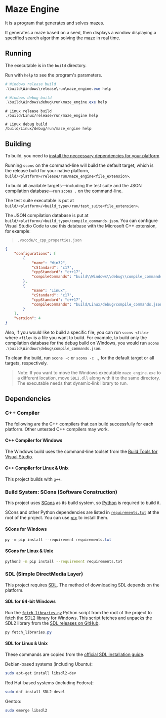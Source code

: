 # Maze Engine
It is a program that generates and solves mazes.

It generates a maze based on a seed, then displays a window displaying a specified search algorithm solving the maze in real time.

## Running

The executable is in the `build` directory.

Run with `help` to see the program's parameters.

```PowerShell
# Windows release build
.\build\Windows\release\run\maze_engine.exe help

# Windows debug build
.\build\Windows\debug\run\maze_engine.exe help
```

```Shell
# Linux release build
./build/Linux/release/run/maze_engine help

# Linux debug build
/build/Linux/debug/run/maze_engine help
```

<!--
	Interesting program arguments for future reference:
	`size=550 seed=7722214 grid=square search=greedy delay=0`
-->

## Building

To build, you need to [install the neccessary dependencies for your platform](#dependencies).

Running `scons` on the command-line will build the default target, which is the release build for your native platform, `build/<platform>/release/run/maze_engine<file_extension>`.

To build all available targets&mdash;including the test suite and the JSON compilation database&mdash;run `scons .` on the command-line.

The test suite executable is put at `build/<platform>/<build_type>/run/test_suite<file_extension>`.

The JSON compilation database is put at `build/<platform>/<build_type>/compile_commands.json`. You can configure Visual Studio Code to use this database with the Microsoft C++ extension, for example:
> `.vscode/c_cpp_properties.json`
```JSON
{
	"configurations": [
		{
			"name": "Win32",
			"cStandard": "c17",
			"cppStandard": "c++17",
			"compileCommands": "build\\Windows\\debug\\compile_commands.json"
		},
		{
			"name": "Linux",
			"cStandard": "c17",
			"cppStandard": "c++17",
			"compileCommands": "build/Linux/debug/compile_commands.json"
		}
	],
	"version": 4
}
```

Also, if you would like to build a specific file,
you can run `scons <file>` where `<file>` is a file you want to build.
For example, to build only the compilation database for the debug build on Windows,
you would run `scons .\build\Windows\debug\compile_commands.json`.

To clean the build, run `scons -c` or `scons -c .`, for the default target or all targets, respectively.

> Note: If you want to move the Windows executable `maze_engine.exe` to a different location,
move `SDL2.dll` along with it to the same directory.
The executable needs that dynamic-link library to run.

## Dependencies

### C++ Compiler

The following are the C++ compilers that can build successfully for each platform. Other untested C++ compilers may work.

#### C++ Compiler for Windows

The Windows build uses the command-line toolset from the
[Build Tools for Visual Studio](https://visualstudio.microsoft.com/downloads/#build-tools-for-visual-studio-2022).

#### C++ Compiler for Linux & Unix

This project builds with `g++`.

### Build System: SCons (Software Construction)
This project uses [SCons](https://scons.org/) as its build system, so [Python](https://www.python.org/) is required to build it.

SCons and other Python dependencies are listed in [`requirements.txt`](./requirements.txt) at the root of the project. You can use [`pip`](https://pip.pypa.io/en/stable/) to install them.

#### SCons for Windows
```PowerShell
py -m pip install --requirement requirements.txt
```

#### SCons for Linux & Unix
```bash
python3 -m pip install --requirement requirements.txt
```

### SDL (Simple DirectMedia Layer)
This project requires [SDL](https://www.libsdl.org/). The method of downloading SDL depends on the platform.

#### SDL for 64-bit Windows

Run the [`fetch_libraries.py`](./fetch_libraries.py) Python script from the root of the project to fetch the SDL2 library for Windows. This script fetches and unpacks the SDL2 library from the [SDL releases on GitHub](https://github.com/libsdl-org/SDL/releases).

```PowerShell
py fetch_libraries.py
```

#### SDL for Linux & Unix

These commands are copied from the [official SDL installation guide](https://wiki.libsdl.org/SDL2/Installation#linuxunix).

Debian-based systems (including Ubuntu):
```bash
sudo apt-get install libsdl2-dev
```

Red Hat-based systems (including Fedora):
```bash
sudo dnf install SDL2-devel
```

Gentoo:
```bash
sudo emerge libsdl2
```
